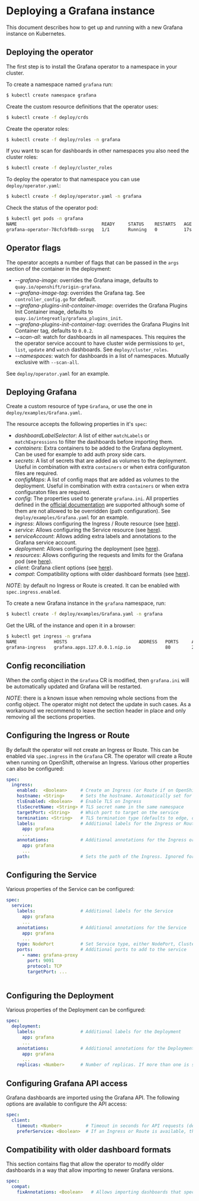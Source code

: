 # Deploying a Grafana instance

This document describes how to get up and running with a new Grafana instance on Kubernetes.

## Deploying the operator

The first step is to install the Grafana operator to a namespace in your cluster.

To create a namespace named `grafana` run:

```sh
$ kubectl create namespace grafana
```

Create the custom resource definitions that the operator uses:

```sh
$ kubectl create -f deploy/crds
```

Create the operator roles:

```sh
$ kubectl create -f deploy/roles -n grafana
```

If you want to scan for dashboards in other namespaces you also need the cluster roles:

```sh
$ kubectl create -f deploy/cluster_roles
```

To deploy the operator to that namespace you can use `deploy/operator.yaml`:

```sh
$ kubectl create -f deploy/operator.yaml -n grafana
```

Check the status of the operator pod:

```sh
$ kubectl get pods -n grafana
NAME                                READY     STATUS    RESTARTS   AGE
grafana-operator-78cfcbf8db-ssrgq   1/1       Running   0          17s
```

## Operator flags

The operator accepts a number of flags that can be passed in the `args` section of the container in the deployment:

* *--grafana-image*: overrides the Grafana image, defaults to `quay.io/openshift/origin-grafana`.
* *--grafana-image-tag*: overrides the Grafana tag. See `controller_config.go` for default.
* *--grafana-plugins-init-container-image*: overrides the Grafana Plugins Init Container image, defaults to `quay.io/integreatly/grafana_plugins_init`.
* *--grafana-plugins-init-container-tag*: overrides the Grafana Plugins Init Container tag, defaults to `0.0.2`.
* *--scan-all*: watch for dashboards in all namespaces. This requires the the operator service account to have cluster wide permissions to `get`, `list`, `update` and `watch` dashboards. See `deploy/cluster_roles`.
* *--namespaces*: watch for dashboards in a list of namespaces. Mutually exclusive with `--scan-all`.

See `deploy/operator.yaml` for an example.

## Deploying Grafana

Create a custom resource of type `Grafana`, or use the one in `deploy/examples/Grafana.yaml`.

The resource accepts the following properties in it's `spec`:

* *dashboardLabelSelector*: A list of either `matchLabels` or `matchExpressions` to filter the dashboards before importing them.
* *containers*: Extra containers to be added to the Grafana deployment. Can be used for example to add auth proxy side cars.
* *secrets*: A list of secrets that are added as volumes to the deployment. Useful in combination with extra `containers` or when extra configuraton files are required.
* *configMaps*: A list of config maps that are added as volumes to the deployment. Useful in combination with extra `containers` or when extra configuraton files are required.
* *config*: The properties used to generate `grafana.ini`. All properties defined in the [official documentation](https://grafana.com/docs/installation/configuration/) are supported although some of them are not allowed to be overridden (path configuration). See `deploy/examples/Grafana.yaml` for an example.  
* *ingress*: Allows configuring the Ingress / Route resource (see [here](#configuring-the-ingress-or-route)).
* *service*: Allows configuring the Service resource (see [here](#configuring-the-service)).
* *serviceAccount*: Allows adding extra labels and annotations to the Grafana service account.
* *deployment*: Allows configuring the deployment (see [here](#configuring-the-deployment)).
* *resources*: Allows configuring the requests and limits for the Grafana pod (see [here](https://kubernetes.io/docs/reference/generated/kubernetes-api/v1.16/#resourcerequirements-v1-core)).
* *client*: Grafana client options (see [here](#configuring-grafana-api-access)).
* *compat*: Compatibility options with older dashboard formats (see [here]()).

*NOTE*: by default no Ingress or Route is created. It can be enabled with `spec.ingress.enabled`.

To create a new Grafana instance in the `grafana` namespace, run:

```sh
$ kubectl create -f deploy/examples/Grafana.yaml -n grafana
```

Get the URL of the instance and open it in a browser:

```sh
$ kubectl get ingress -n grafana
NAME              HOSTS                           ADDRESS   PORTS     AGE
grafana-ingress   grafana.apps.127.0.0.1.nip.io             80        28s
```

## Config reconciliation

When the config object in the `Grafana` CR is modified, then `grafana.ini` will be automatically updated and Grafana will be restarted.

*NOTE*: there is a known issue when removing whole sections from the config object. The operator might not detect the update in such cases. As a workaround we recommend to leave the section header in place and only removing all the sections properties.

## Configuring the Ingress or Route

By default the operator will not create an Ingress or Route. This can be enabled via `spec.ingress` in the `Grafana` CR. 
The operator will create a Route when running on OpenShift, otherwise an Ingress. Various other properties can also be configured:

```yaml
spec:
  ingress:
    enabled:  <Boolean>     # Create an Ingress (or Route if on OpenShift)
    hostname: <String>      # Sets the hostname. Automatically set for Routes on OpenShift.
    tlsEnabled: <Boolean>   # Enable TLS on Ingress
    tlsSecretName: <String> # TLS secret name in the same namespace
    targetPort: <String>    # Which port to target on the service
    termination: <String>   # TLS termination type (defaults to edge, other options are reencrypt or passthrough)
    labels:                 # Additional labels for the Ingress or Route
      app: grafana
      ...
    annotations:            # Additional annotations for the Ingress or Route
      app: grafana
      ...
    path:                   # Sets the path of the Ingress. Ignored for Routes
```

## Configuring the Service

Various properties of the Service can be configured:

```yaml
spec:
  service:
    labels:                 # Additional labels for the Service
      app: grafana
      ...
    annotations:            # Additional annotations for the Service
      app: grafana
      ...
    type: NodePort          # Set Service type, either NodePort, ClusterIP or LoadBalancer
    ports:                  # Additional ports to add to the service
      - name: grafana-proxy
        port: 9091
        protocol: TCP
        targetPort: ...
        
```

## Configuring the Deployment

Various properties of the Deployment can be configured:

```yaml
spec:
  deployment:
    labels:                 # Additional labels for the Deployment
      app: grafana
      ...
    annotations:            # Additional annotations for the Deployment
      app: grafana
      ...
    replicas: <Number>      # Number of replicas. If more than one is selected, a shared database should be configured.
```

## Configuring Grafana API access

Grafana dashboards are imported using the Grafana API. The following options are available to configure the API access:

```yaml
spec:
  client:
    timeout: <Number>         # Timeout in seconds for API requests (defaults to 5 seconds).
    preferService: <Boolean>  # If an Ingress or Route is available, the operator will attempt to use those for API access. This flag forces it to use the Service instead.
```

## Compatibility with older dashboard formats

This section contains flag that allow the operator to modify older dashboards in a way that allow importing to newer Grafana versions.

```yaml
spec:
  compat:
    fixAnnotations: <Boolean>   # Allows importing dashboards that specify annotation tags as arrays instead of strings.
```